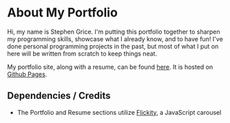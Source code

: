 About My Portfolio
==================

Hi, my name is Stephen Grice. I'm putting this portfolio together to sharpen my programming skills, showcase what I already know, and to have fun! I've done personal programming projects in the past, but most of what I put on here will be written from scratch to keep things neat.

My portfolio site, along with a resume, can be found [here](http://www.stephengrice.com/). It is hosted on [Github Pages](https://pages.github.com/).

Dependencies / Credits
----------------------
* The Portfolio and Resume sections utilize [Flickity](http://flickity.metafizzy.co/), a JavaScript carousel